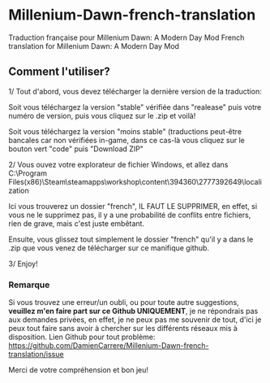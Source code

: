 # Millenium-Dawn-french-translation
Traduction française pour Millenium Dawn: A Modern Day Mod
French translation for Millenium Dawn: A Modern Day Mod

## Comment l'utiliser?

1/ Tout d'abord, vous devez télécharger la dernière version de la traduction: 

   Soit vous téléchargez la version "stable" vérifiée dans "realease" puis votre numéro de version, puis vous cliquez sur le .zip et voilà!
    
   Soit vous téléchargez la version "moins stable" (traductions peut-être bancales car non vérifiées in-game, dans ce cas-là vous cliquez sur le bouton vert "code" puis "Download ZIP"

2/ Vous ouvez votre explorateur de fichier Windows, et allez dans C:\Program Files(x86)\Steam\steamapps\workshop\content\394360\2777392649\localization

   Ici vous trouverez un dossier "french", IL FAUT LE SUPPRIMER, en effet, si vous ne le supprimez pas, il y a une probabilité de conflits entre fichiers, rien de grave, mais c'est juste embêtant.

   Ensuite, vous glissez tout simplement le dossier "french" qu'il y a dans le .zip que vous venez de télécharger sur ce manifique github.

3/ Enjoy!


### Remarque

Si vous trouvez une erreur/un oubli, ou pour toute autre suggestions, **veuillez m'en faire part sur ce Github UNIQUEMENT**, je ne répondrais pas aux demandes privées, en effet, je ne peux pas me souvenir de tout, d'ici je peux tout faire sans avoir à chercher sur les différents réseaux mis à disposition.
Lien Github pour tout problème: https://github.com/DamienCarrere/Millenium-Dawn-french-translation/issue

Merci de votre compréhension et bon jeu!
